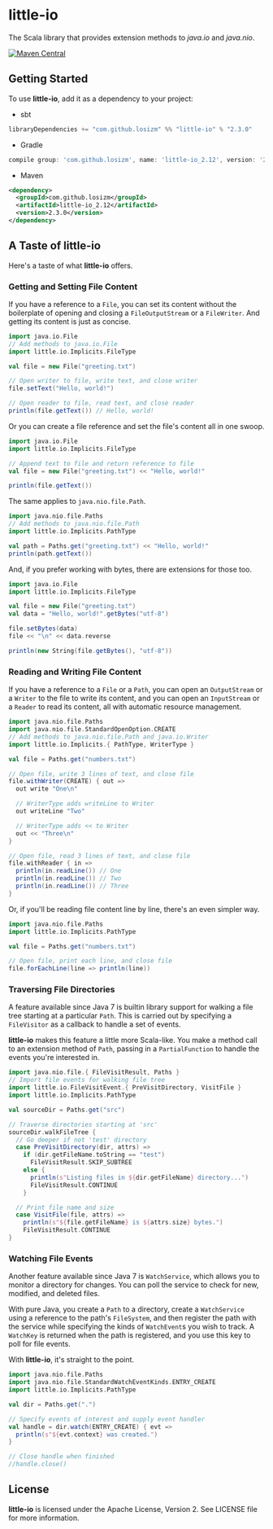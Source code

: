 # little-io

The Scala library that provides extension methods to _java.io_ and _java.nio_.

[![Maven Central](https://img.shields.io/maven-central/v/com.github.losizm/little-io_2.12.svg?label=Maven%20Central)](https://search.maven.org/search?q=g:%22com.github.losizm%22%20AND%20a:%22little-io_2.12%22)

## Getting Started
To use **little-io**, add it as a dependency to your project:

* sbt
```scala
libraryDependencies += "com.github.losizm" %% "little-io" % "2.3.0"
```
* Gradle
```groovy
compile group: 'com.github.losizm', name: 'little-io_2.12', version: '2.3.0'
```
* Maven
```xml
<dependency>
  <groupId>com.github.losizm</groupId>
  <artifactId>little-io_2.12</artifactId>
  <version>2.3.0</version>
</dependency>
```

## A Taste of little-io

Here's a taste of what **little-io** offers.

### Getting and Setting File Content

If you have a reference to a `File`, you can set its content without the
boilerplate of opening and closing a `FileOutputStream` or a `FileWriter`. And
getting its content is just as concise.

```scala
import java.io.File
// Add methods to java.io.File
import little.io.Implicits.FileType

val file = new File("greeting.txt")

// Open writer to file, write text, and close writer
file.setText("Hello, world!")

// Open reader to file, read text, and close reader
println(file.getText()) // Hello, world!
```

Or you can create a file reference and set the file's content all in one swoop.

```scala
import java.io.File
import little.io.Implicits.FileType

// Append text to file and return reference to file
val file = new File("greeting.txt") << "Hello, world!"

println(file.getText())
```

The same applies to `java.nio.file.Path`.

```scala
import java.nio.file.Paths
// Add methods to java.nio.file.Path
import little.io.Implicits.PathType

val path = Paths.get("greeting.txt") << "Hello, world!"
println(path.getText())
```

And, if you prefer working with bytes, there are extensions for those too.

```scala
import java.io.File
import little.io.Implicits.FileType

val file = new File("greeting.txt")
val data = "Hello, world!".getBytes("utf-8")

file.setBytes(data)
file << "\n" << data.reverse

println(new String(file.getBytes(), "utf-8"))
```

### Reading and Writing File Content

If you have a reference to a `File` or a `Path`, you can open an `OutputStream`
or a `Writer` to the file to write its content, and you can open an
`InputStream` or a `Reader` to read its content, all with automatic resource
management.

```scala
import java.nio.file.Paths
import java.nio.file.StandardOpenOption.CREATE
// Add methods to java.nio.file.Path and java.io.Writer
import little.io.Implicits.{ PathType, WriterType }

val file = Paths.get("numbers.txt")

// Open file, write 3 lines of text, and close file
file.withWriter(CREATE) { out =>
  out write "One\n"

  // WriterType adds writeLine to Writer
  out writeLine "Two"

  // WriterType adds << to Writer
  out << "Three\n"
}

// Open file, read 3 lines of text, and close file
file.withReader { in =>
  println(in.readLine()) // One
  println(in.readLine()) // Two
  println(in.readLine()) // Three
}
```

Or, if you'll be reading file content line by line, there's an even simpler way.

```scala
import java.nio.file.Paths
import little.io.Implicits.PathType

val file = Paths.get("numbers.txt")

// Open file, print each line, and close file
file.forEachLine(line => println(line))
```

### Traversing File Directories

A feature available since Java 7 is builtin library support for walking a file
tree starting at a particular `Path`. This is carried out by specifying a
`FileVisitor` as a callback to handle a set of events.

**little-io** makes this feature a little more Scala-like. You make a method
call to an extension method of `Path`, passing in a `PartialFunction` to handle
the events you're interested in.

```scala
import java.nio.file.{ FileVisitResult, Paths }
// Import file events for walking file tree
import little.io.FileVisitEvent.{ PreVisitDirectory, VisitFile }
import little.io.Implicits.PathType

val sourceDir = Paths.get("src")

// Traverse directories starting at 'src'
sourceDir.walkFileTree {
  // Go deeper if not 'test' directory
  case PreVisitDirectory(dir, attrs) =>
    if (dir.getFileName.toString == "test")
      FileVisitResult.SKIP_SUBTREE
    else {
      println(s"Listing files in ${dir.getFileName} directory...")
      FileVisitResult.CONTINUE
    }

  // Print file name and size
  case VisitFile(file, attrs) =>
    println(s"${file.getFileName} is ${attrs.size} bytes.")
    FileVisitResult.CONTINUE
}
```

### Watching File Events

Another feature available since Java 7 is `WatchService`, which allows you to
monitor a directory for changes. You can poll the service to check for new,
modified, and deleted files.

With pure Java, you create a `Path` to a directory, create a `WatchService`
using a reference to the path's `FileSystem`, and then register the path with
the service while specifying the kinds of `WatchEvent`s you wish to track. A
`WatchKey` is returned when the path is registered, and you use this key to poll
for file events.

With **little-io**, it's straight to the point.

```scala
import java.nio.file.Paths
import java.nio.file.StandardWatchEventKinds.ENTRY_CREATE
import little.io.Implicits.PathType

val dir = Paths.get(".")

// Specify events of interest and supply event handler
val handle = dir.watch(ENTRY_CREATE) { evt =>
  println(s"${evt.context} was created.")
}

// Close handle when finished
//handle.close()
```


## License
**little-io** is licensed under the Apache License, Version 2. See LICENSE
file for more information.
